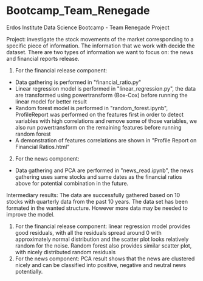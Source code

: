 # Bootcamp_Team_Renegade
Erdos Institute Data Science Bootcamp - Team Renegade Project

Project: investigate the stock movements of the market corresponding to a specific piece of information.
The information that we work with decide the dataset. There are two types of information we want to focus on: the news and financial reports release.

1. For the financial release component: 
- Data gathering is performed in "financial_ratio.py"
- Linear regression model is performed in "linear_regression.py", the data are transformed using powertransform (Box-Cox) before running the linear model for better result
- Random forest model is performed in "random_forest.ipynb", ProfileReport was performed on the features first in order to detect variables with high correlations and remove some of those variables, we also run powertransform on the remaining features before running random forest
- A demonstration of features correlations are shown in "Profile Report on Financial Ratios.html"
2. For the news component:
- Data gathering and PCA are performed in "news_read.ipynb", the news gathering uses same stocks and same dates as the financial ratios above for potential combination in the future.

Intermediary results:
The data are successfully gathered based on 10 stocks with quarterly data from the past 10 years. The data set has been formated in the wanted structure. However more data may be needed to improve the model.
1. For the financial release component: linear regression model provides good residuals, with all the residuals spread around 0 with approximately normal distribution and the scatter plot looks relatively random for the noise. Random forest also provides similar scatter plot, with nicely distributed random residuals
2. For the news component: PCA result shows that the news are clustered nicely and can be classified into positive, negative and neutral news potentially.
